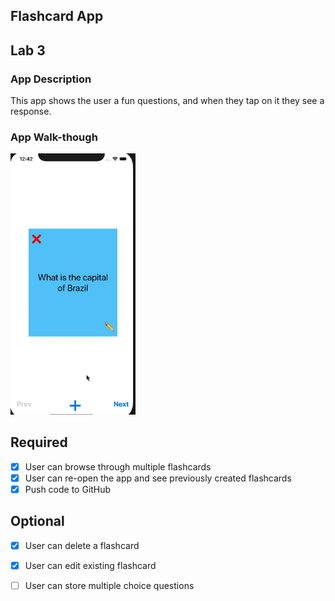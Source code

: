 ## Flashcard App

## Lab 3

### App Description
This app shows the user a fun questions, and when they tap on it they see a response.

### App Walk-though

<img src="https://github.com/samuelsandoval1/FlashcardApp/raw/main/App_Walkthroughs/lab3.gif" width=200><br>




## Required
- [x] User can browse through multiple flashcards
- [x] User can re-open the app and see previously created flashcards
- [x] Push code to GitHub
## Optional
- [x] User can delete a flashcard
- [x] User can edit existing flashcard
- [ ] User can store multiple choice questions

